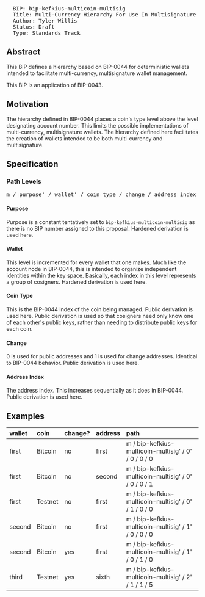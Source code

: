 <pre>
  BIP: bip-kefkius-multicoin-multisig
  Title: Multi-Currency Hierarchy For Use In Multisignature Deterministic Wallets
  Author: Tyler Willis <kefkius@maza.club>
  Status: Draft
  Type: Standards Track
</pre>

## Abstract ##

This BIP defines a hierarchy based on BIP-0044 for deterministic wallets intended to facilitate multi-currency, multisignature wallet management.

This BIP is an application of BIP-0043.

## Motivation ##

The hierarchy defined in BIP-0044 places a coin's type level above the level designating account number. This limits the possible implementations of multi-currency, multisignature wallets. The hierarchy defined here facilitates the creation of wallets intended to be both multi-currency and multisignature.

## Specification ##

### Path Levels ###

<pre>
m / purpose' / wallet' / coin_type / change / address_index
</pre>

#### Purpose ####

Purpose is a constant tentatively set to `bip-kefkius-multicoin-multisig` as there is no BIP number assigned to this proposal. Hardened derivation is used here.

#### Wallet ####

This level is incremented for every wallet that one makes. Much like the account node in BIP-0044, this is intended to organize independent identities within the key space.
Basically, each index in this level represents a group of cosigners. Hardened derivation is used here.

#### Coin Type ####

This is the BIP-0044 index of the coin being managed. Public derivation is used here.
Public derivation is used so that cosigners need only know one of each other's public keys, rather than needing to distribute public keys for each coin.

#### Change ####

0 is used for public addresses and 1 is used for change addresses. Identical to BIP-0044 behavior. Public derivation is used here.

#### Address Index ####

The address index. This increases sequentially as it does in BIP-0044. Public derivation is used here.


## Examples ##

| wallet | coin      | change? | address | path                         |
|:-------|:----------|:--------|:--------|:-----------------------------|
| first  | Bitcoin   | no      | first   | m / bip-kefkius-multicoin-multisig' / 0' / 0  / 0 / 0   |
| first  | Bitcoin   | no      | second  | m / bip-kefkius-multicoin-multisig' / 0' / 0  / 0 / 1   |
| first  | Testnet   | no      | first   | m / bip-kefkius-multicoin-multisig' / 0' / 1  / 0 / 0   |
| second | Bitcoin   | no      | first   | m / bip-kefkius-multicoin-multisig' / 1' / 0  / 0 / 0   |
| second | Bitcoin   | yes     | first   | m / bip-kefkius-multicoin-multisig' / 1' / 0  / 1 / 0   |
| third  | Testnet   | yes     | sixth   | m / bip-kefkius-multicoin-multisig' / 2' / 1  / 1 / 5   |

